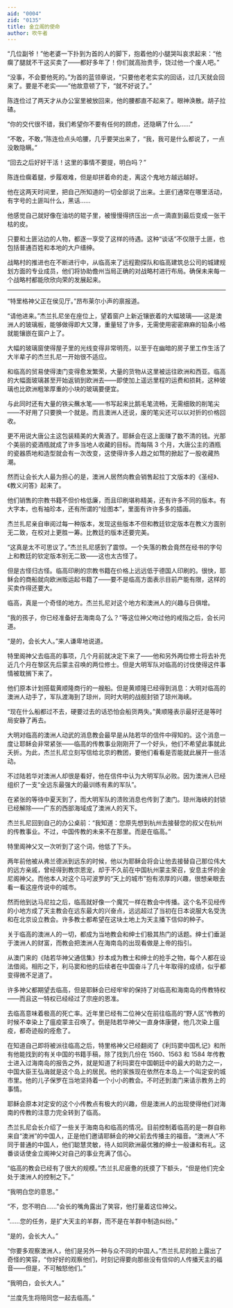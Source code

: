 ```yaml
---
aid: "0004"
zid: "0135"
title: 金立阁的使命
author: 吹牛者
---
```


“几位副爷！”他老婆一下扑到为首的人的脚下，抱着他的小腿哭叫哀求起来：“他瘸了腿就不干这买卖了——都好多年了！你们就高抬贵手，饶过他一个废人吧。”

“没事，不会要他死的。”为首的蓝领章说，“只要他老老实实的回话，过几天就会回来了。要是不老实——”他故意顿了下，“就不好说了。”

陈连俭过了两天才从办公室里被放回来，他的腰都直不起来了。眼神涣散。胡子拉碴。

“你的交代很不错，我们希望你不要有任何的顾虑，还隐瞒了什么……”

“不敢，不敢，”陈连俭点头哈腰，几乎要哭出来了，“我，我可是什么都说了，一点没敢隐瞒。”

“回去之后好好干活！这里的事情不要提，明白吗？”

陈连俭瘸着腿，步履艰难，但是却拼着命的走，离这个鬼地方越远越好。

他在这两天时间里，把自己所知道的一切全部说了出来。土匪们通常在哪里活动，有字号的土匪叫什么，黑话……

他感觉自己就好像在油坊的辊子里，被慢慢得挤压出一点一滴直到最后变成一张干枯的皮。

只要和土匪沾边的人物，都逐一享受了这样的待遇。这种“谈话”不仅限于土匪，也包括普通百姓和本地的大户缙绅。

战略村的推进也在不断进行中，从临高来了远程勘探队和临高建筑总公司的城建规划方面的专业成员，他们将协助儋州当局正确的对战略村进行布局。确保未来每一个战略村都能欣欣向荣的发展起来。

---

“特里格神父正在侯见厅。”昂布莱尔小声的禀报道。

“请他进来。”杰兰扎尼坐在座位上，望着窗户上新近镶嵌着的大幅玻璃——这是澳洲人的玻璃板，能够做得即大又薄，重量轻了许多，无需使用密密麻麻的铅条小格就能镶嵌在窗户上了。

大幅的玻璃窗使得屋子里的光线变得非常明亮，以至于在幽暗的房子里工作生活了大半辈子的杰兰扎尼一开始很不适应。

和临高的贸易使得澳门变得愈发繁荣，大量的货物从这里被运往欧洲和西亚。临高的大幅面玻璃甚至开始返销到欧洲去——即使加上遥远里程的运费和损耗，这种玻璃也比欧洲粗笨厚重的小块的玻璃要便宜。

与此同时还有大量的铁尖蘸水笔——书写起来比鹅毛笔流畅，无需细致的削笔尖——不好用了只要换一个就是。而且澳洲人还说，废的笔尖还可以以对折的价格回收。

更不用说大唐公主这包装精美的大黄酒了。耶稣会在这上面赚了数不清的钱。光那个美丽的瓷酒瓶就成了许多当地人收藏的目标。而每隔 3 个月，大唐公主的酒瓶的瓷器质地和造型就会有一次改变，这使得许多人趋之如骛的掀起了一股收藏热潮。

然而让会长大人最为担心的是，澳洲人居然向教会销售起拉丁文版本的《圣经》、《教义问答》起来了。

他们销售的宗教书籍不但价格低廉，而且印刷堪称精美，还有许多不同的版本。有大字本，也有袖珍本，还有所谓的“绘图本”，里面有许许多多的插画。

杰兰扎尼亲自审阅过每一种版本，发现这些版本不但和教廷钦定版本在教义方面别无二致，在校对上更胜一筹。比教廷的版本还要完美。

“这真是太不可思议了。”杰兰扎尼感到了震惊。一个失落的教会竟然在经书的字句上和教廷的钦定版本别无二致——这也太古怪了。

但是古怪归古怪。临高印刷的宗教书籍在价格上远远低于德国人印刷的。很快，耶稣会的商船就向欧洲贩运起书籍了——要不是临高方面表示目前产能有限，这样的买卖作得还要大。

临高，真是一个奇怪的地方。杰兰扎尼对这个地方和澳洲人的兴趣与日俱增。

“我的孩子，你已经准备好去海南岛了么？”等这位神父吻过他的戒指之后，会长问道。

“是的，会长大人。”来人谦卑地说道。

特里阁神父去临高的事项，几个月前就决定下来了——他和另外两位修士将去补充近几个月在黎区先后蒙主召唤的两位修士。但是大明军队对临高的讨伐使得这件事情被耽搁下来了。

他们原本计划搭载黄顺隆商行的一艘船。但是黄顺隆已经得到消息：大明对临高的澳洲人动手了，军队渡海到了琼州，同时大明的战舰封锁了琼州海峡。

“现在什么船都过不去，硬要过去的话恐怕会船货两失。”黄顺隆表示最好还是等时局安静了再去。

大明对临高的澳洲人动武的消息教会最早是从陆若华的信件中得知的。这个消息一度让耶稣会非常紧张——临高的传教事业刚刚开了一个好头，他们不希望此事就此夭折。为此，杰兰扎尼立刻写信给北京的教团，要他们看看是否能就此展开一些活动。

不过陆若华对澳洲人却很是看好，他在信件中认为大明军队必败。因为澳洲人已经组织了一支“全远东最强大的最训练有素的军队”。

在紧张的等待中夏天到了，而大明军队的溃败消息也传到了澳门。琼州海峡的封锁已经解除——广东的西部海域成了澳洲人的天下。

杰兰扎尼回到自己的办公桌前：“我知道：您原先想到杭州去接替您的叔父在杭州的传教事业。不过，中国传教的未来不在那里。而是在临高。”

特里阁神父又一次听到了这个词，他低了下头。

两年前他被从弗兰德派到远东的时候，他以为耶稣会将会让他去接替自己那位伟大的远方亲戚，曾经得到教宗恩宠，却于不久前在中国杭州蒙主荣召，安息主怀的金尼阁神父。而他本人对这个马可波罗的“天上的城市”抱有浓厚的兴趣，很想亲眼去看一看这座传说中的城市。

然而他到达马尼拉之后，临高就好像一个魔咒一样在教会中传播。这个名不见经传的小地方成了天主教会在远东最大的兴奋点，远远超过了当初在日本说服大名受洗和在北京设立教会。许多教士都希望在这块土地上为天主播下信仰的种子。

关于临高的澳洲人的一切，都成为当地教会和绅士们极其热门的话题。绅士们垂涎于澳洲人的财富，而教会把澳洲人在海南岛的出现看做是上帝的指引。

从澳门来的《陆若华神父通信集》抄本成为教士和绅士的抢手之物，每个人都在设法借阅。相形之下，利马窦和他的后续者在中国奋斗了几十年取得的成绩，似乎都变得微不足道了。

许多神父都期望去临高，但是耶稣会已经牢牢的保持了对临高和海南岛的传教特权——而且这一特权已经经过了宗座的恩准。

去临高意味着极高的死亡率。近年里已经有二位神父在前往临高的“野人区”传教的时候不幸染上了瘟疫蒙主召唤了。倒是陆若华神父一直身体康健，他几次染上瘟疫，都奇迹般的痊愈了。

在知道自己即将被派往临高之后，特里格神父已经翻阅了《利玛窦中国札记》和所有他能找到的有关中国的书籍手稿，除了找到几份在 1560、1563 和 1584 年传教士进入过海南岛的报告之外，就是知道了利玛窦在中国朝廷中的最大的助力之一，中国大臣王弘诲就是这个岛上的居民。他的家族现在依然在本岛上一个叫定安的城市里。他的儿子保罗在当地坚持着一个小小的教会。不时还到澳门来请示教务上的事情。

耶稣会原本对定安的这个小传教点有极大的兴趣，但是澳洲人的出现使得他们对海南的传教的注意力完全转到了临高。

杰兰扎尼会长介绍了一些关于海南岛和临高的情况。目前控制着临高的是一群自称来自“澳洲”的中国人，正是他们邀请耶稣会的神父前去传播主的福音。“澳洲人”不同于普通的中国人，他们聪慧灵敏，待人如同欧洲最优雅的绅士一般谦和有礼。这番谈话使金立阁神父对自己的事业充满了信心。

“临高的教会已经有了很大的规模。”杰兰扎尼疲惫的抚摸了下额头，“但是他们完全处于澳洲人的控制之下。”

“我明白您的意思。”

“不，您不明白……”会长的嘴角露出了笑容，他打量着这位神父。

“……您的任务，是扩大天主的羊群，而不是在羊群中制造纠纷。”

“是的，会长大人。”

“你要多观察澳洲人，他们是另外一种与众不同的中国人。”杰兰扎尼的脸上露出了奇怪的笑容，“你好好的观察他们，时刻记得要向那些没有信仰的人传播天主的福音——但是，不可触怒他们。”

“我明白，会长大人。”

“兰度先生将陪同您一起去临高。”
